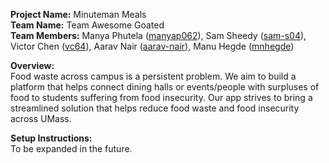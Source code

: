 **Project Name:** Minuteman Meals \
**Team Name:** Team Awesome Goated \
**Team Members:** Manya Phutela ([manyap062](https://github.com/manyap062)), Sam Sheedy ([sam-s04](https://github.com/sam-s04)), Victor Chen ([vc64](https://github.com/vc64)), Aarav Nair ([aarav-nair](https://github.com/aarav-nair)), Manu Hegde ([mnhegde](https://github.com/mnhegde))


**Overview:** \
Food waste across campus is a persistent problem. We aim to build a platform that helps connect dining halls or events/people with surpluses of food to students suffering from food insecurity. Our app strives to bring a streamlined solution that helps reduce food waste and food insecurity across UMass.

**Setup Instructions:** \
To be expanded in the future.
